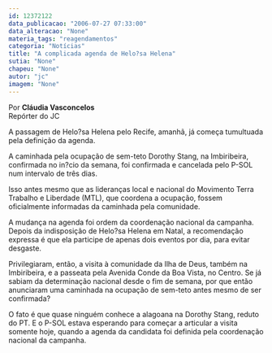 ```yaml
---
id: 12372122
data_publicacao: "2006-07-27 07:33:00"
data_alteracao: "None"
materia_tags: "reagendamentos"
categoria: "Notícias"
title: "A complicada agenda de Helo?sa Helena"
sutia: "None"
chapeu: "None"
autor: "jc"
imagem: "None"
---
```

<p>Por <strong>Cl&aacute;udia Vasconcelos<br /></strong>Rep&oacute;rter do JC</p>
<p>A passagem de Helo?sa Helena pelo Recife, amanh&atilde;, j&aacute; come&ccedil;a tumultuada pela defini&ccedil;&atilde;o da agenda.</p>
<p>A caminhada pela ocupa&ccedil;&atilde;o de sem-teto Dorothy Stang, na Imbiribeira, confirmada no in?cio da semana, foi confirmada e cancelada pelo P-SOL num intervalo de tr&ecirc;s dias.</p>
<p>Isso antes mesmo que as lideran&ccedil;as local e nacional do Movimento Terra Trabalho e Liberdade (MTL), que coordena a ocupa&ccedil;&atilde;o, fossem oficialmente informadas da caminhada pela comunidade.</p>
<p>A mudan&ccedil;a na agenda foi ordem da coordena&ccedil;&atilde;o nacional da campanha. Depois da indisposi&ccedil;&atilde;o de Helo?sa Helena em Natal, a recomenda&ccedil;&atilde;o expressa &eacute; que ela participe de apenas dois eventos por dia, para evitar desgaste.</p>
<p>Privilegiaram, ent&atilde;o, a visita &agrave; comunidade da Ilha de Deus, tamb&eacute;m na Imbiribeira, e a passeata pela Avenida Conde da Boa Vista, no Centro. Se j&aacute; sabiam da determina&ccedil;&atilde;o nacional desde o fim de semana, por que ent&atilde;o anunciaram uma caminhada na ocupa&ccedil;&atilde;o de sem-teto antes mesmo de ser confirmada?</p>
<p>O fato &eacute; que quase ningu&eacute;m conhece a alagoana na Dorothy Stang, reduto do PT. E o P-SOL estava esperando para come&ccedil;ar a articular a visita somente hoje, quando a agenda da candidata foi definida pela coordena&ccedil;&atilde;o nacional da campanha.</p>
